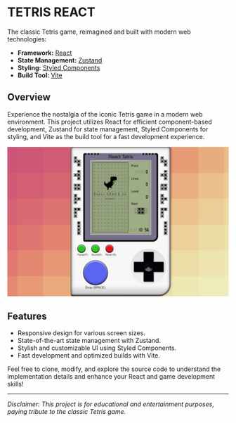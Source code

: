 # TETRIS REACT

The classic Tetris game, reimagined and built with modern web technologies:

- **Framework:** [React](https://reactjs.org/)
- **State Management:** [Zustand](https://github.com/pmndrs/zustand)
- **Styling:** [Styled Components](https://styled-components.com/)
- **Build Tool:** [Vite](https://vitejs.dev/)

## Overview

Experience the nostalgia of the iconic Tetris game in a modern web environment. This project utilizes React for efficient component-based development, Zustand for state management, Styled Components for styling, and Vite as the build tool for a fast development experience.

![React Tetris Demo](./public/images/gameboy.jpg)

## Features

- Responsive design for various screen sizes.
- State-of-the-art state management with Zustand.
- Stylish and customizable UI using Styled Components.
- Fast development and optimized builds with Vite.

Feel free to clone, modify, and explore the source code to understand the implementation details and enhance your React and game development skills!

---

*Disclaimer: This project is for educational and entertainment purposes, paying tribute to the classic Tetris game.*
